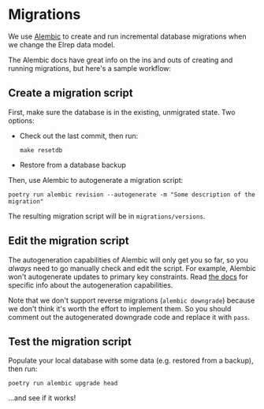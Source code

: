 # Migrations

We use [Alembic](https://alembic.sqlalchemy.org/en/latest/) to create and run incremental database migrations when we change the Elrep data model.

The Alembic docs have great info on the ins and outs of creating and running migrations, but here's a sample workflow:

## Create a migration script

First, make sure the database is in the existing, unmigrated state. Two options:

- Check out the last commit, then run:

      make resetdb

- Restore from a database backup

Then, use Alembic to autogenerate a migration script:

    poetry run alembic revision --autogenerate -m "Some description of the migration"

The resulting migration script will be in `migrations/versions`.

## Edit the migration script

The autogeneration capabilities of Alembic will only get you so far, so you _always_ need to go manually check and edit the script. For example, Alembic won't autogenerate updates to primary key constraints. Read [the docs](https://alembic.sqlalchemy.org/en/latest/autogenerate.html#what-does-autogenerate-detect-and-what-does-it-not-detect) for specific info about the autogeneration capabilities.

Note that we don't support reverse migrations (`alembic downgrade`) because we don't think it's worth the effort to implement them. So you should comment out the autogenerated downgrade code and replace it with `pass`.

## Test the migration script

Populate your local database with some data (e.g. restored from a backup), then run:

    poetry run alembic upgrade head

...and see if it works!
